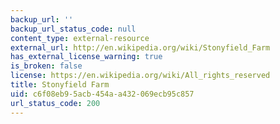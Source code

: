 ```yaml
---
backup_url: ''
backup_url_status_code: null
content_type: external-resource
external_url: http://en.wikipedia.org/wiki/Stonyfield_Farm
has_external_license_warning: true
is_broken: false
license: https://en.wikipedia.org/wiki/All_rights_reserved
title: Stonyfield Farm
uid: c6f08eb9-5acb-454a-a432-069ecb95c857
url_status_code: 200
---
```

